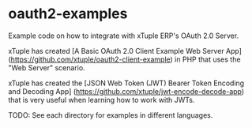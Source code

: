 oauth2-examples
===============

Example code on how to integrate with xTuple ERP's OAuth 2.0 Server.

xTuple has created [A Basic OAuth 2.0 Client Example Web Server App]
(https://github.com/xtuple/oauth2-client-example) in PHP that uses the
"Web Server" scenario.

xTuple has created the [JSON Web Token (JWT) Bearer Token Encoding and Decoding App]
(https://github.com/xtuple/jwt-encode-decode-app) that is very useful when
learning how to work with JWTs.

TODO: See each directory for examples in different languages.
